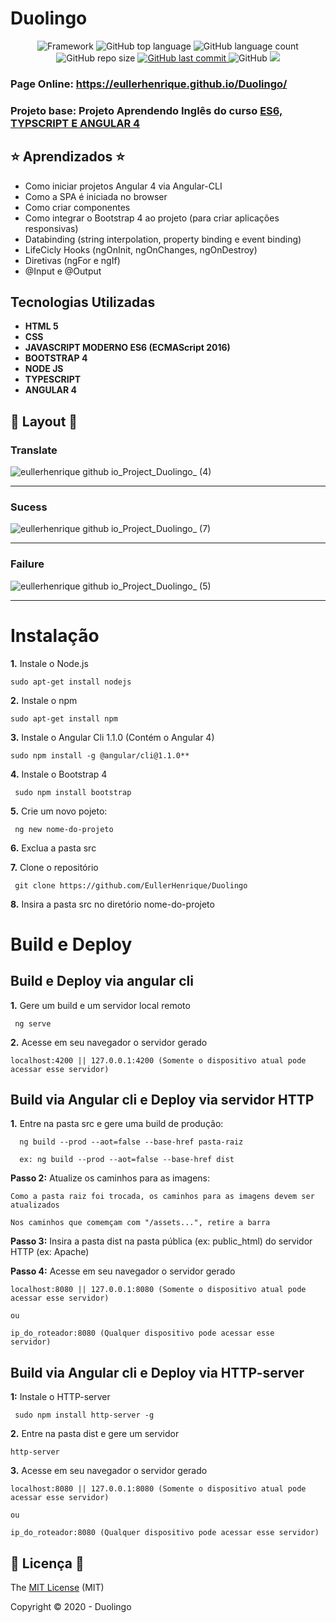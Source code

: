 # Duolingo

<p align="center">
 
 <img alt="Framework" src="https://img.shields.io/static/v1?label=Angular&message=framework&color=blue&style=plastic&logo=ANGULAR">
 
  <img alt="GitHub top language" src="https://img.shields.io/github/languages/top/EullerHenrique/Project_Duolingo">
  
 <img alt="GitHub language count" src="https://img.shields.io/github/languages/count/EullerHenrique/Project_Duolingo">
  
<img alt="GitHub repo size" src="https://img.shields.io/github/repo-size/EullerHenrique/Project_Duolingo">

  <a href="https://github.com/EullerHenrique/Project_Duolingo/commits/master">
    <img alt="GitHub last commit" src="https://img.shields.io/github/last-commit/EullerHenrique/Project_Duolingo">
  </a>
  
<img alt="GitHub" src="https://img.shields.io/github/license/EullerHenrique/Project_Duolingo">

<img src="http://img.shields.io/static/v1?label=status&message=concluded&color=GREEN&style=plastic"/>
 
</p>

### Page Online: https://eullerhenrique.github.io/Duolingo/

### Projeto base: Projeto Aprendendo Inglês do curso [ES6, TYPSCRIPT E ANGULAR 4](https://www.udemy.com/course/curso-de-desenvolvimento-web-com-es6-typescript-e-angular-4/) 

## :star: Aprendizados :star:

 - Como iniciar projetos Angular 4 via Angular-CLI
 - Como a SPA é iniciada no browser
 - Como criar componentes
 - Como integrar o Bootstrap 4 ao projeto (para criar aplicações responsivas)
 - Databinding (string interpolation, property binding e event binding)
 - LifeCicly Hooks (ngOnInit, ngOnChanges, ngOnDestroy)
 - Diretivas (ngFor e ngIf)
 - @Input e @Output


## Tecnologias Utilizadas

 - **HTML 5**
 - **CSS**
 - **JAVASCRIPT MODERNO ES6 (ECMAScript 2016)**
 - **BOOTSTRAP 4**
 - **NODE JS**
 - **TYPESCRIPT**
 - **ANGULAR 4**


## 🎨 Layout 🎨  

###  Translate

![eullerhenrique github io_Project_Duolingo_ (4)](https://user-images.githubusercontent.com/48317736/88221001-31915900-cc3a-11ea-9451-98f1bd3bad54.png)

---

### Sucess

![eullerhenrique github io_Project_Duolingo_ (7)](https://user-images.githubusercontent.com/48317736/88221211-82a14d00-cc3a-11ea-94c8-44fb1ef1e68b.png)

---

### Failure

![eullerhenrique github io_Project_Duolingo_ (5)](https://user-images.githubusercontent.com/48317736/88221050-453cbf80-cc3a-11ea-81e5-93eab7dd18a8.png)

---

#  Instalação   

  **1.** Instale o Node.js    
  
    sudo apt-get install nodejs    

  **2.** Instale o npm    
    
    sudo apt-get install npm  

  **3.** Instale o Angular Cli 1.1.0 (Contém o Angular 4)
    
    sudo npm install -g @angular/cli@1.1.0**      

  **4.** Instale o Bootstrap 4   
     
     sudo npm install bootstrap  

  **5.** Crie um novo pojeto:
  
     ng new nome-do-projeto     

  **6.** Exclua a pasta src  

  **7.** Clone o repositório    
  
     git clone https://github.com/EullerHenrique/Duolingo
  
  **8.** Insira a pasta src no diretório nome-do-projeto  
            
            
# Build e Deploy

  ## Build e Deploy via angular cli
    
   **1.** Gere um build e um servidor local remoto 
     
     ng serve

   **2.** Acesse em seu navegador o servidor gerado  
  
    localhost:4200 || 127.0.0.1:4200 (Somente o dispositivo atual pode acessar esse servidor)  
                      

  ## Build via Angular cli e Deploy via servidor HTTP
  
   **1.** Entre na pasta src e gere uma build de produção:    
      
      ng build --prod --aot=false --base-href pasta-raiz   
      
      ex: ng build --prod --aot=false --base-href dist

   **Passo 2:** Atualize os caminhos para as imagens:     
    
    Como a pasta raiz foi trocada, os caminhos para as imagens devem ser atualizados  
    
    Nos caminhos que comemçam com "/assets...", retire a barra

   **Passo 3:** Insira a pasta dist na pasta pública (ex: public_html) do servidor HTTP (ex: Apache)  
   
   **Passo 4:** Acesse em seu navegador o servidor gerado
   
    localhost:8080 || 127.0.0.1:8080 (Somente o dispositivo atual pode acessar esse servidor)  
   
    ou  
    
    ip_do_roteador:8080 (Qualquer dispositivo pode acessar esse    servidor)  
                
                  
  ## Build via Angular cli e Deploy via HTTP-server
  
   **1:** Instale o HTTP-server
   
     sudo npm install http-server -g  
               
   **2.** Entre na pasta dist e gere um servidor   
  
    http-server
 
   **3.** Acesse em seu navegador o servidor gerado  
 
    localhost:8080 || 127.0.0.1:8080 (Somente o dispositivo atual pode acessar esse servidor)  

    ou  

    ip_do_roteador:8080 (Qualquer dispositivo pode acessar esse servidor)    
   
## 📝 Licença 📝

The [MIT License]() (MIT)

Copyright :copyright: 2020 - Duolingo
                       
            
  



